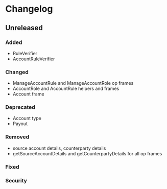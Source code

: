 # Changelog

## Unreleased

### Added

* RuleVerifier
* AccountRuleVerifier

### Changed

* ManageAccountRule and ManageAccountRole op frames
* AccountRole and AccountRule helpers and frames
* Account frame

### Deprecated

* Account type
* Payout

### Removed

* source account details, counterparty details
* getSourceAccountDetails and getCounterpartyDetails for all op frames

### Fixed

### Security 